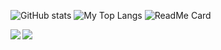 ![GitHub stats](https://github-readme-stats.vercel.app/api?username=bryanseah234&show_icons=true&theme=radical&count_private=true&hide=contribs)
![My Top Langs](https://github-readme-stats.vercel.app/api/top-langs/?username=bryanseah234&show_icons=true&theme=radical)
![ReadMe Card](https://github-readme-stats.vercel.app/api/pin/?username=bryanseah234&repo=github-readme-stats&show_icons=true&theme=radical)


<a href="https://github.com/anuraghazra/github-readme-stats">
  <img align="left" src="https://github-readme-stats.vercel.app/api/pin/?username=anuraghazra&repo=github-readme-stats" />
</a>
<a href="https://github.com/anuraghazra/convoychat">
  <img align="left" src="https://github-readme-stats.vercel.app/api/pin/?username=anuraghazra&repo=convoychat" />
</a>
